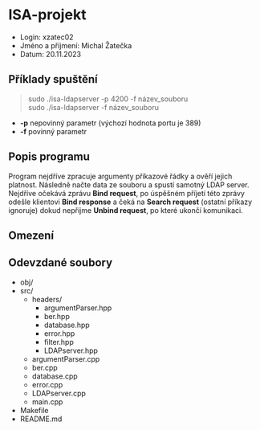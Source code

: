 # ISA-projekt

* Login: xzatec02
* Jméno a příjmení: Michal Žatečka
* Datum: 20.11.2023

## Příklady spuštění
> sudo ./isa-ldapserver -p 4200 -f název_souboru   
> sudo ./isa-ldapserver -f název_souboru

* **-p** nepovinný parametr (výchozí hodnota portu je 389)
* **-f** povinný parametr

## Popis programu
Program nejdříve zpracuje argumenty příkazové řádky a ověří jejich platnost. Následně načte data ze souboru a spustí samotný LDAP server.  
Nejdříve očekává zprávu **Bind request**, po úspěšném příjetí této zprávy odešle klientovi **Bind response** a čeká na **Search request** (ostatní příkazy ignoruje) dokud nepřijme **Unbind request**, po které ukončí komunikaci.

## Omezení

## Odevzdané soubory
* obj/
* src/
  * headers/
    * argumentParser.hpp
    * ber.hpp
    * database.hpp
    * error.hpp
    * filter.hpp
    * LDAPserver.hpp
  * argumentParser.cpp
  * ber.cpp
  * database.cpp
  * error.cpp
  * LDAPserver.cpp
  * main.cpp
* Makefile
* README.md